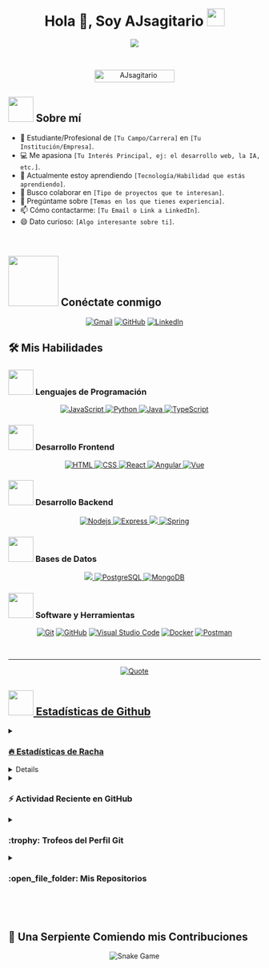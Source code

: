 <h1 align="center">Hola 👋, Soy AJsagitario <img src="https://media.giphy.com/media/hvRJCLFzcasrR4ia7z/giphy.gif" width="35"></h1>
<p align="center">
  <a href="https://github.com/DenverCoder1/readme-typing-svg"><img src="https://readme-typing-svg.herokuapp.com?font=Time+New+Roman&color=%2336B72E&size=25&center=true&vCenter=true&width=600&height=100&lines=Desarrollador+Full+Stack;Entusiasta+de+la+Tecnología;Amante+del+Código+Limpio;Siempre+aprendiendo+cosas+nuevas"></a>
</p>

<br>

<p align="center"> 
  <img src="https://komarev.com/ghpvc/?username=AJsagitario&label=Vistas+del+Perfil&color=0047AB&style=plastic?" alt="AJsagitario" height=25px, width=160px/> 
</p>

## <picture><img src = "https://github.com/7oSkaaa/7oSkaaa/blob/main/Images/about_me.gif?raw=true" width = 50px></picture> Sobre mí

- 🏫 Estudiante/Profesional de `[Tu Campo/Carrera]` en `[Tu Institución/Empresa]`.
- 💻 Me apasiona `[Tu Interés Principal, ej: el desarrollo web, la IA, etc.]`.
- 🌱 Actualmente estoy aprendiendo `[Tecnología/Habilidad que estás aprendiendo]`.
- 🤔 Busco colaborar en `[Tipo de proyectos que te interesan]`.
- 💬 Pregúntame sobre `[Temas en los que tienes experiencia]`.
- 📫 Cómo contactarme: `[Tu Email o Link a LinkedIn]`.
- 😄 Dato curioso: `[Algo interesante sobre ti]`.
<br>

## <picture> <img src="https://github.com/7oSkaaa/7oSkaaa/blob/main/Images/Connect-with-me.gif?raw=true" width="100px"> </picture> Conéctate conmigo
<p align="center">
    <a href="mailto:[Tu Email]"><img img src="https://img.shields.io/badge/gmail-%23EA4335.svg?style=plastic&logo=gmail&logoColor=white" alt="Gmail"/></a>
    <a href="https://github.com/AJsagitario"><img src="https://img.shields.io/badge/github-%23181717.svg?style=plastic&logo=github&logoColor=white" alt="GitHub"/></a>
    <a href="[Tu Link de LinkedIn]"><img src="https://img.shields.io/badge/linkedin-%230A66C2.svg?style=plastic&logo=linkedin&logoColor=white" alt="LinkedIn"/></a>
    </p>

## 🛠️ Mis Habilidades

### <picture> <img src = "https://github.com/7oSkaaa/7oSkaaa/blob/main/Images/Programming_Languages.gif?raw=true" width = 50px>  </picture> Lenguajes de Programación
<p align="center"> 
    <a href="https://developer.mozilla.org/en-US/docs/Web/JavaScript" target="_blank"> 
     <img alt="JavaScript" src="https://img.shields.io/badge/JavaScript%20-%23F7DF1E.svg?style=plastic&logo=javascript&logoColor=black">
    </a>  
    <a href="https://www.python.org" target="_blank"> 
     <img alt="Python" src="https://img.shields.io/badge/Python%20-%2314354C.svg?style=plastic&logo=python&logoColor=white">
    </a>
    <a href="https://www.java.com" target="_blank"> 
     <img alt="Java" src="https://img.shields.io/badge/Java-%23007396.svg?style=plastic&logo=java&logoColor=white">
    </a>
    <a href="https://www.typescriptlang.org/" target="_blank">
      <img alt="TypeScript" src="https://img.shields.io/badge/TypeScript-007ACC?style=plastic&logo=typescript&logoColor=white">
    </a>
</p>

### <picture> <img src = "https://github.com/7oSkaaa/7oSkaaa/blob/main/Images/Front_End.gif?raw=true" width = 50px>  </picture> Desarrollo Frontend
<p align="center"> 
    <a href="https://www.w3.org/html/" target="_blank"> 
     <img alt="HTML" src="https://img.shields.io/badge/HTML5%20-%23E34F26.svg?style=plastic&logo=html5&logoColor=white">
    </a>  
    <a href="https://www.w3schools.com/css/" target="_blank">
     <img alt="CSS" src="https://img.shields.io/badge/CSS%20-%231572B6.svg?style=plastic&logo=css3&logoColor=white">
    </a> 
    <a href="https://reactjs.org/" target="_blank">
     <img alt="React" src="https://img.shields.io/badge/react-%2361DAFB.svg?style=plastic&logo=React&logoColor=black">
    </a>
    <a href="https://angular.io/" target="_blank">
      <img alt="Angular" src="https://img.shields.io/badge/Angular-DD0031?style=plastic&logo=angular&logoColor=white">
    </a>
    <a href="https://vuejs.org/" target="_blank">
      <img alt="Vue" src="https://img.shields.io/badge/Vue.js-35495E?style=plastic&logo=vue.js&logoColor=4FC08D">
    </a>
</p>

### <picture> <img src="https://github.com/7oSkaaa/7oSkaaa/blob/main/Images/Back_End.gif?raw=true" width = 50px>  </picture> Desarrollo Backend
<p align="center"> 
    <a href="https://nodejs.org" target="_blank"> 
      <img alt="Nodejs" src="https://img.shields.io/badge/Node.js-339933?style=plastic&logo=nodedotjs&logoColor=white">
    </a>
    <a href="https://expressjs.com" target="_blank">
      <img alt="Express" src="https://img.shields.io/badge/Express.js-000000?style=plastic&logo=express&logoColor=white">
    </a>
    <a href="https://www.djangoproject.com/" target="_blank">
     <img src="https://img.shields.io/badge/django-%23092E20.svg?&style=plastic&logo=django&logoColor=white" />
    </a>
    <a href="https://spring.io/" target="_blank">
      <img alt="Spring" src="https://img.shields.io/badge/Spring-6DB33F?style=plastic&logo=spring&logoColor=white">
    </a>
</p>

### <picture> <img src="https://github.com/7oSkaaa/7oSkaaa/blob/main/Images/Databases.gif?raw=true" width = 50px>  </picture> Bases de Datos
<p align="center"> 
    <a href="https://www.mysql.com/" target="_blank">
     <img src="https://img.shields.io/badge/mysql-%234479A1.svg?&style=plastic&logo=mysql&logoColor=white"/>
    </a>
    <a href="https://www.postgresql.org" target="_blank"> 
      <img alt="PostgreSQL" src="https://img.shields.io/badge/PostgreSQL-316192?style=plastic&logo=postgresql&logoColor=white">
    </a>
    <a href="https://www.mongodb.com/" target="_blank">
      <img alt="MongoDB" src="https://img.shields.io/badge/MongoDB-4EA94B?style=plastic&logo=mongodb&logoColor=white">
    </a>
</p>

### <picture> <img src = "https://github.com/7oSkaaa/7oSkaaa/blob/main/Images/Software_Tools.gif?raw=true" width = 50px>  </picture> Software y Herramientas
<p align="center">
    <a href="#"><img alt="Git" src="https://img.shields.io/badge/Git%20-%23F05033.svg?style=plastic&logo=git&logoColor=white"></a>
    <a href="#"><img alt="GitHub" src="https://img.shields.io/badge/github-%23181717.svg?style=plastic&logo=github&logoColor=white"></a>
    <a href="#"><img alt="Visual Studio Code" src="https://img.shields.io/badge/Visual%20Studio%20Code-0078d7.svg?style=plastic&logo=visual-studio-code&logoColor=white"></a>
    <a href="#"><img alt="Docker" src="https://img.shields.io/badge/Docker-2496ED?style=plastic&logo=docker&logoColor=white"></a>
    <a href="#"><img alt="Postman" src="https://img.shields.io/badge/Postman-FF6C37?style=plastic&logo=postman&logoColor=white"></a>
</p>

<br> 

---

<p align = "center">
    <a href="https://github.com/piyushsuthar/github-readme-quotes"> <img alt = "Quote" src="https://quotes-github-readme.vercel.app/api?type=horizontal&theme=tokyonight&animation=grow_out_in&quoteCategory=programming">
</p>

## <picture> <img src = "https://github.com/7oSkaaa/7oSkaaa/blob/main/Images/Statistics.gif?raw=true" width = 50px>  </picture> Estadísticas de Github

<details><summary><h3> 🔥 Estadísticas de Racha</h3></summary>
<p align="center"><img src="https://github-readme-streak-stats.herokuapp.com/?user=AJsagitario&theme=tokyonight_duo" alt="AJsagitario" /></p>
</details>
  
<details><summary><h3>💻 Estadísticas del Perfil de GitHub</h3></summary>
<p align="center">
    <a href="https://github.com/anuraghazra/github-readme-stats">
        <img alt="AJsagitario's Github Stats" src="https://github-readme-stats.vercel.app/api?username=AJsagitario&show_icons=true&count_private=true&locale=es&theme=tokyonight&layout=compact" height="230px"/></a>
      <img src="https://github-readme-stats.vercel.app/api/top-langs?username=AJsagitario&langs_count=10&show_icons=true&locale=es&theme=tokyonight" alt="AJsagitario" height="230px"/>
<br/>
  <b>Nota:</b> Los lenguajes principales son solo una métrica de los lenguajes en mi código público y no reflejan experiencia o nivel de habilidad.
  </p>
</details>

<details><summary><h3>⚡ Actividad Reciente en GitHub</h3></summary>
[![AJsagitario's github activity graph](https://github-readme-activity-graph.cyclic.app/graph?username=AJsagitario&theme=github)](https://github.com/AJsagitario/github-readme-activity-graph)
</details>

<details><summary> <h3> :trophy: Trofeos del Perfil Git </h3></summary>
<p align="center"> <a href="https://github.com/ryo-ma/github-profile-trophy"><img src="https://github-profile-trophy.vercel.app/?username=AJsagitario&layout=compact&theme=tokyonight&column=4&margin-w=15&margin-h=15" alt="AJsagitario" /></a> </p>
</details>
    
<details><summary> <h3> :open_file_folder: Mis Repositorios </h3></summary>
<p align="center">
    </p>
</details>

</br></br>
    
## 🐍 Una Serpiente Comiendo mis Contribuciones

<p align = "center">
    <img src = "https://github.com/AJsagitario/AJsagitario/blob/output/github-contribution-grid-snake.svg?" alt = "Snake Game"/>
</p>
